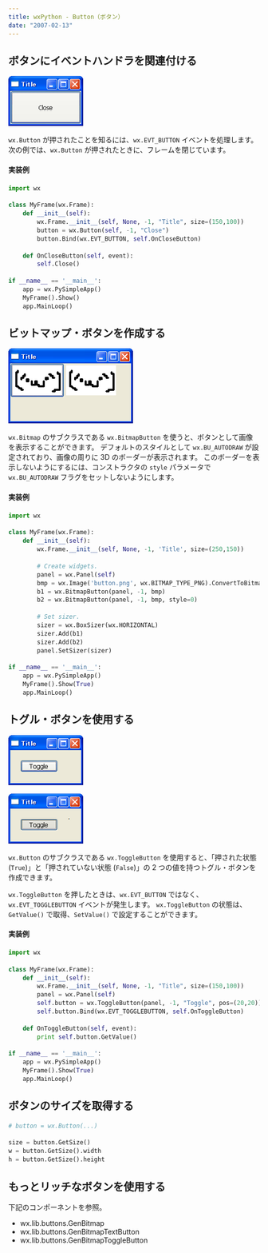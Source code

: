 ```yaml
---
title: wxPython - Button（ボタン）
date: "2007-02-13"
---
```


ボタンにイベントハンドラを関連付ける
----

![./image/20070409-button.png](./image/20070409-button.png)

`wx.Button` が押されたことを知るには、`wx.EVT_BUTTON` イベントを処理します。
次の例では、`wx.Button` が押されたときに、フレームを閉じています。

#### 実装例

```python
import wx

class MyFrame(wx.Frame):
    def __init__(self):
        wx.Frame.__init__(self, None, -1, "Title", size=(150,100))
        button = wx.Button(self, -1, "Close")
        button.Bind(wx.EVT_BUTTON, self.OnCloseButton)

    def OnCloseButton(self, event):
        self.Close()

if __name__ == '__main__':
    app = wx.PySimpleApp()
    MyFrame().Show()
    app.MainLoop()
```


ビットマップ・ボタンを作成する
----

![./image/20070409-bitmap_button.png](./image/20070409-bitmap_button.png)

`wx.Bitmap` のサブクラスである `wx.BitmapButton` を使うと、ボタンとして画像を表示することができます。
デフォルトのスタイルとして `wx.BU_AUTODRAW` が設定されており、画像の周りに 3D のボーダーが表示されます。
このボーダーを表示しないようにするには、コンストラクタの `style` パラメータで `wx.BU_AUTODRAW` フラグをセットしないようにします。

#### 実装例

```python
import wx

class MyFrame(wx.Frame):
    def __init__(self):
        wx.Frame.__init__(self, None, -1, 'Title', size=(250,150))

        # Create widgets.
        panel = wx.Panel(self)
        bmp = wx.Image('button.png', wx.BITMAP_TYPE_PNG).ConvertToBitmap()
        b1 = wx.BitmapButton(panel, -1, bmp)
        b2 = wx.BitmapButton(panel, -1, bmp, style=0)

        # Set sizer.
        sizer = wx.BoxSizer(wx.HORIZONTAL)
        sizer.Add(b1)
        sizer.Add(b2)
        panel.SetSizer(sizer)

if __name__ == '__main__':
    app = wx.PySimpleApp()
    MyFrame().Show(True)
    app.MainLoop()
```


トグル・ボタンを使用する
----

![./image/20070409-toggle_button.png](./image/20070409-toggle_button.png)

![./image/20070409-toggle_button2.png](./image/20070409-toggle_button2.png)

`wx.Button` のサブクラスである `wx.ToggleButton` を使用すると、「押された状態 (`True`)」と「押されていない状態 (`False`)」の 2 つの値を持つトグル・ボタンを作成できます。

`wx.ToggleButton` を押したときは、`wx.EVT_BUTTON` ではなく、`wx.EVT_TOGGLEBUTTON` イベントが発生します。
`wx.ToggleButton` の状態は、`GetValue()` で取得、`SetValue()` で設定することができます。

#### 実装例

```python
import wx

class MyFrame(wx.Frame):
    def __init__(self):
        wx.Frame.__init__(self, None, -1, "Title", size=(150,100))
        panel = wx.Panel(self)
        self.button = wx.ToggleButton(panel, -1, "Toggle", pos=(20,20))
        self.button.Bind(wx.EVT_TOGGLEBUTTON, self.OnToggleButton)

    def OnToggleButton(self, event):
        print self.button.GetValue()

if __name__ == '__main__':
    app = wx.PySimpleApp()
    MyFrame().Show(True)
    app.MainLoop()
```


ボタンのサイズを取得する
----

```python
# button = wx.Button(...)

size = button.GetSize()
w = button.GetSize().width
h = button.GetSize().height
```


もっとリッチなボタンを使用する
----

下記のコンポーネントを参照。

- wx.lib.buttons.GenBitmap
- wx.lib.buttons.GenBitmapTextButton
- wx.lib.buttons.GenBitmapToggleButton

